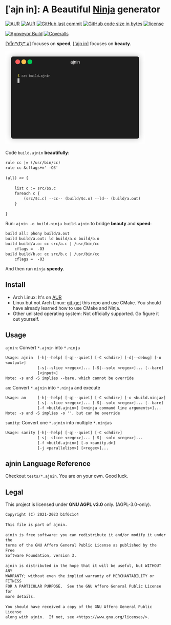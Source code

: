 # [ˈajn in]: A Beautiful [Ninja](https://github.com/ninja-build/ninja) generator

[![AUR](https://img.shields.io/aur/version/ajnin.svg?style=flat-square)](https://aur.archlinux.org/packages/ajnin)
[![AUR](https://img.shields.io/aur/last-modified/ajnin.svg?style=flat-square)](https://aur.archlinux.org/packages/ajnin)
[![GitHub last commit](https://img.shields.io/github/last-commit/b1f6c1c4/ajnin.svg?style=flat-square)](https://github.com/b1f6c1c4/ajnin)
[![GitHub code size in bytes](https://img.shields.io/github/languages/code-size/b1f6c1c4/ajnin.svg?style=flat-square)](https://github.com/b1f6c1c4/ajnin)
[![license](https://img.shields.io/github/license/b1f6c1c4/ajnin.svg?style=flat-square)](https://github.com/b1f6c1c4/ajnin/blob/master/LICENSE)

[![Appveyor Build](https://img.shields.io/appveyor/build/b1f6c1c4/ajnin?style=flat-square)](https://ci.appveyor.com/project/b1f6c1c4/ajnin)
[![Coveralls](https://img.shields.io/coveralls/github/b1f6c1c4/ajnin.svg?style=flat-square)](https://coveralls.io/github/b1f6c1c4/ajnin)

[[ˈnɪ̈̃nʷd͡ʒʷ ə]](https://github.com/ninja-build/ninja) focuses on **speed**,
[['ajn in]](https://github.com/b1f6c1c4/ajnin) focuses on **beauty**.

![Demo](demo.gif)


Code `build.ajnin` **beautifully**:

```
rule cc |= (/usr/bin/cc)
rule cc &cflags+=' -O3'

(all) << {

    list c := src/$$.c
    foreach c {
        (src/$c.c) --cc-- (build/$c.o) --ld-- (build/a.out)
    }

}
```

Run: `ajnin -o build.ninja build.ajnin` to bridge **beauty** and **speed**:

```ninja
build all: phony build/a.out
build build/a.out: ld build/a.o build/b.o
build build/a.o: cc src/a.c | /usr/bin/cc
    cflags =  -O3
build build/b.o: cc src/b.c | /usr/bin/cc
    cflags =  -O3
```

And then run `ninja` **speedy**.

## Install

- Arch Linux: It's on [AUR](https://aur.archlinux.org/packages/ajnin/)
- Linux but not Arch Linux: [git-get](https://github.com/b1f6c1c4/git-get) this repo and use CMake.
    You should have already learned how to use CMake and Ninja.
- Other unlisted operating system: Not officially supported. Go figure it out yourself.

## Usage

`ajnin`: Convert `*.ajnin` into `*.ninja`
```
Usage: ajnin  [-h|--help] [-q|--quiet] [-C <chdir>] [-d|--debug] [-o <output>]
              [-s|--slice <regex>]... [-S|--solo <regex>]... [--bare]
              [<input>]
Note: -s and -S implies --bare, which cannot be override
```

`an`: Convert `*.ajnin` into `*.ninja` and execute
```
Usage: an     [-h|--help] [-q|--quiet] [-C <chdir>] [-o <build.ninja>]
              [-s|--slice <regex>]... [-S|--solo <regex>]... [--bare]
              [-f <build.ajnin>] [<ninja command line arguments>]...
Note: -s and -S implies -o '', but can be override
```

`sanity`: Convert one `*.ajnin` into multiple `*.ninja`s
```
Usage: sanity [-h|--help] [-q|--quiet] [-C <chdir>]
              [-s|--slice <regex>]... [-S|--solo <regex>]...
              [-f <build.ajnin>] [-o <sanity.d>]
              [-j <parallelism>] [<regex>]...
```

## ajnin Language Reference

Checkout `tests/*.ajnin`. You are on your own. Good luck.

## Legal

This project is licensed under **GNU AGPL v3.0** only. (AGPL-3.0-only).

```
Copyright (C) 2021-2023 b1f6c1c4

This file is part of ajnin.

ajnin is free software: you can redistribute it and/or modify it under the
terms of the GNU Affero General Public License as published by the Free
Software Foundation, version 3.

ajnin is distributed in the hope that it will be useful, but WITHOUT ANY
WARRANTY; without even the implied warranty of MERCHANTABILITY or FITNESS
FOR A PARTICULAR PURPOSE.  See the GNU Affero General Public License for
more details.

You should have received a copy of the GNU Affero General Public License
along with ajnin.  If not, see <https://www.gnu.org/licenses/>.
```
